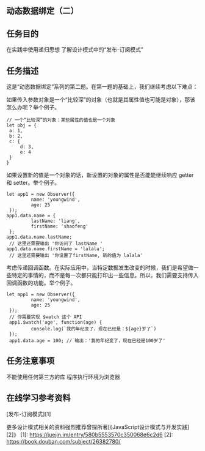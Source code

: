 ## 动态数据绑定（二）

任务目的
----

在实践中使用递归思想
了解设计模式中的“发布-订阅模式”

任务描述
----

这是“动态数据绑定”系列的第二题。在第一题的基础上，我们继续考虑以下难点：

如果传入参数对象是一个“比较深”的对象（也就是其属性值也可能是对象），那该怎么办呢？举个例子。

    // 一个“比较深”的对象：某些属性的值也是一个对象
    let obj = {
     a: 1,
     b: 2,
     c: {
         d: 3,
         e: 4
     }
    }

如果设置新的值是一个对象的话，新设置的对象的属性是否能能继续响应 getter 和 setter。举个例子。

    let app1 = new Observer({
             name: 'youngwind',
             age: 25
     });
    app1.data.name = {
             lastName: 'liang',
             firstName: 'shaofeng'
     };
    app1.data.name.lastName;
     // 这里还需要输出 '你访问了 lastName '
    app1.data.name.firstName = 'lalala';
     // 这里还需要输出 '你设置了firstName, 新的值为 lalala'

考虑传递回调函数。在实际应用中，当特定数据发生改变的时候，我们是希望做一些特定的事情的，而不是每一次都只能打印出一些信息。所以，我们需要支持传入回调函数的功能。举个例子。

    let app1 = new Observer({
             name: 'youngwind',
             age: 25
     });
     // 你需要实现 $watch 这个 API
     app1.$watch('age', function(age) {
             console.log(`我的年纪变了，现在已经是：${age}岁了`)
     });
     app1.data.age = 100; // 输出：'我的年纪变了，现在已经是100岁了'

任务注意事项
------

不能使用任何第三方的库
程序执行环境为浏览器

在线学习参考资料
--------

[发布-订阅模式][1] 

更多设计模式相关的资料强烈推荐曾探所著[《JavaScript设计模式与开发实践][2]》
  [1]: https://juejin.im/entry/580b5553570c350068e6c2d6
  [2]: https://book.douban.com/subject/26382780/